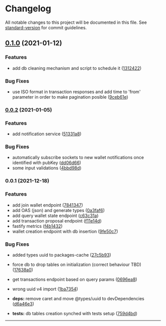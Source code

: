 # Changelog

All notable changes to this project will be documented in this file. See [standard-version](https://github.com/conventional-changelog/standard-version) for commit guidelines.

## [0.1.0](https://github.com/input-output-hk/multisig-coordination-server/compare/v0.0.2...v0.1.0) (2021-01-12)


### Features

* add db cleaning mechanism and script to schedule it ([1312422](https://github.com/input-output-hk/multisig-coordination-server/commit/1312422259c7058621cbdaadfb5c46cf20ce7aa6))


### Bug Fixes

* use ISO format in transaction responses and add time to 'from' parameter in order to make pagination posible ([9ceb61e](https://github.com/input-output-hk/multisig-coordination-server/commit/9ceb61ebc0464df0e18dcc6cecb0c3fbf4a903fa))

### [0.0.2](https://github.com/input-output-hk/multisig-coordination-server/compare/v0.0.1...v0.0.2) (2021-01-05)


### Features

* add notification service ([51331a8](https://github.com/input-output-hk/multisig-coordination-server/commit/51331a84f74d3321030ff36904747cf8f7883216))


### Bug Fixes

* automatically subscribe sockets to new wallet notifications once identified with pubKey ([dd06d66](https://github.com/input-output-hk/multisig-coordination-server/commit/dd06d6611186a2639bcdcbcf7116cfd414dee034))
* some input validations ([4bbd98d](https://github.com/input-output-hk/multisig-coordination-server/commit/4bbd98d9d9ae9feb01dfb19e814014db41d1abb8))

### 0.0.1 (2021-12-18)


### Features

* add join wallet endpoint ([7841347](https://github.com/input-output-hk/multisig-coordination-server/commit/7841347c7c63b0f3010297d9d6f0b76ee55fa095))
* add OAS (json) and generate types ([0a3faf6](https://github.com/input-output-hk/multisig-coordination-server/commit/0a3faf6455c0bb4d8f246383af7e8f2abef4a182))
* add query wallet state endpoint ([c63c31a](https://github.com/input-output-hk/multisig-coordination-server/commit/c63c31ac80f1ca811c41cb4841e893354ca53691))
* add transaction proposal endpoint ([f11e14d](https://github.com/input-output-hk/multisig-coordination-server/commit/f11e14d56ea54daa244308392dd9e761bda1a2d9))
* fastify metrics ([f4b1432](https://github.com/input-output-hk/multisig-coordination-server/commit/f4b14325a1c48d3d8e31b207fb51f25242cc02cd))
* wallet creation endpoint with db insertion ([9fe50c7](https://github.com/input-output-hk/multisig-coordination-server/commit/9fe50c716052ea31fc21362047c062c645beba5d))


### Bug Fixes

* added types uuid to packages-cache ([27c5b93](https://github.com/input-output-hk/multisig-coordination-server/commit/27c5b938f0b477925ea499aeac9b17a91de6130b))
* force db to drop tables on initialization (correct behaviour TBD) ([17638a0](https://github.com/input-output-hk/multisig-coordination-server/commit/17638a0fe2affc34a28f09e1cfcade7edfe90808))
* get transactions endpoint based on query params ([0696ea8](https://github.com/input-output-hk/multisig-coordination-server/commit/0696ea8248ab15f1acf81c2bf0b6759a5aa5c191))
* wrong uuid v4 import ([1ba7354](https://github.com/input-output-hk/multisig-coordination-server/commit/1ba7354f9564dee92184274bfef378696082771a))
* **deps:** remove caret and move @types/uuid to devDependencies ([d6a46e3](https://github.com/input-output-hk/multisig-coordination-server/commit/d6a46e3dcae2cb6bfe5cf90e2fbfe8ed4527f79e))

* **tests:** db tables creation synched with tests setup ([759d4bd](https://github.com/input-output-hk/multisig-coordination-server/commit/759d4bda57edb9e157558122b561066194f9b780))
---
